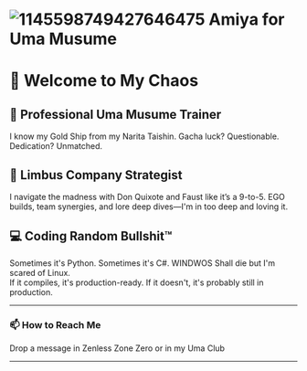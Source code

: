 # ![1145598749427646475](https://github.com/KurtVelasco/ArknightPTS/assets/124945749/ab42262f-26a1-453b-9cdb-b06de373acb8) Amiya for Uma Musume


# 👋 Welcome to My Chaos


## 🐴 Professional Uma Musume Trainer
I know my Gold Ship from my Narita Taishin. Gacha luck? Questionable. Dedication? Unmatched.

## 🧠 Limbus Company Strategist
I navigate the madness with Don Quixote and Faust like it’s a 9-to-5. EGO builds, team synergies, and lore deep dives—I'm in too deep and loving it.

## 💻 Coding Random Bullshit™
Sometimes it's Python. Sometimes it's C#. WINDWOS Shall die but I'm scared of Linux.  
If it compiles, it's production-ready. If it doesn't, it's probably still in production.

---
### 📫 How to Reach Me
Drop a message in Zenless Zone Zero or in my Uma Club

---




